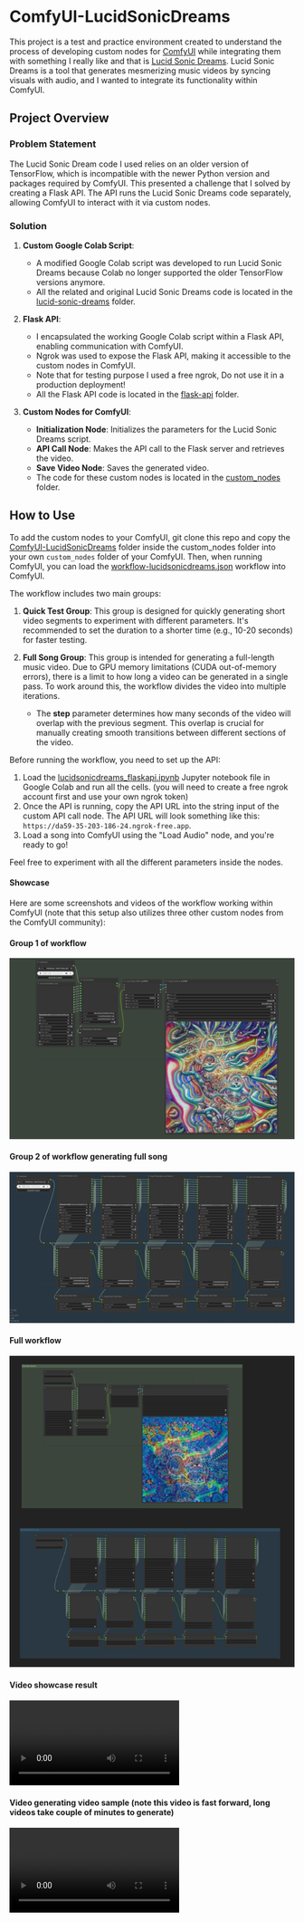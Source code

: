 # ComfyUI-LucidSonicDreams

This project is a test and practice environment created to understand the process of developing custom nodes for [ComfyUI](https://github.com/comfyanonymous/ComfyUI) while integrating them with something I really like and that is [Lucid Sonic Dreams](https://github.com/mikael-alafriz-deel/lucid-sonic-dreams). Lucid Sonic Dreams is a tool that generates mesmerizing music videos by syncing visuals with audio, and I wanted to integrate its functionality within ComfyUI. 

## Project Overview

### Problem Statement
The Lucid Sonic Dream code I used relies on an older version of TensorFlow, which is incompatible with the newer Python version and packages required by ComfyUI. This presented a challenge that I solved by creating a Flask API. The API runs the Lucid Sonic Dreams code separately, allowing ComfyUI to interact with it via custom nodes.

### Solution
1. **Custom Google Colab Script**: 
    - A modified Google Colab script was developed to run Lucid Sonic Dreams because Colab no longer supported the older TensorFlow versions anymore. 
    - All the related and original Lucid Sonic Dreams code is located in the [lucid-sonic-dreams](https://github.com/SomersInias/ComfyUI-LucidSonicDreams/tree/main/lucid-sonic-dreams) folder.
   
2. **Flask API**: 
    - I encapsulated the working Google Colab script within a Flask API, enabling communication with ComfyUI.
    - Ngrok was used to expose the Flask API, making it accessible to the custom nodes in ComfyUI.
    - Note that for testing purpose I used a free ngrok, Do not use it in a production deployment! 
    - All the Flask API code is located in the [flask-api](https://github.com/SomersInias/ComfyUI-LucidSonicDreams/tree/main/flask-api) folder.

3. **Custom Nodes for ComfyUI**: 
    - **Initialization Node**: Initializes the parameters for the Lucid Sonic Dreams script.
    - **API Call Node**: Makes the API call to the Flask server and retrieves the video.
    - **Save Video Node**: Saves the generated video.
    - The code for these custom nodes is located in the [custom_nodes](https://github.com/SomersInias/ComfyUI-LucidSonicDreams/tree/main/custom_nodes) folder.

## How to Use

To add the custom nodes to your ComfyUI, git clone this repo and copy the [ComfyUI-LucidSonicDreams](https://github.com/SomersInias/ComfyUI-LucidSonicDreams/tree/main/custom_nodes) folder inside the custom_nodes folder into your own `custom_nodes` folder of your ComfyUI. Then, when running ComfyUI, you can load the [workflow-lucidsonicdreams.json](https://github.com/SomersInias/ComfyUI-LucidSonicDreams/blob/main/custom_nodes/workflow-lucidsonicdreams.json) workflow into ComfyUI.

The workflow includes two main groups:

1. **Quick Test Group**: This group is designed for quickly generating short video segments to experiment with different parameters. It's recommended to set the duration to a shorter time (e.g., 10-20 seconds) for faster testing.

2. **Full Song Group**: This group is intended for generating a full-length music video. Due to GPU memory limitations (CUDA out-of-memory errors), there is a limit to how long a video can be generated in a single pass. To work around this, the workflow divides the video into multiple iterations. 

   - The **step** parameter determines how many seconds of the video will overlap with the previous segment. This overlap is crucial for manually creating smooth transitions between different sections of the video.


Before running the workflow, you need to set up the API:

1. Load the [lucidsonicdreams_flaskapi.ipynb](https://github.com/SomersInias/ComfyUI-LucidSonicDreams/blob/main/flask-api/lucidsonicdreams_flaskapi.ipynb) Jupyter notebook file in Google Colab and run all the cells. (you will need to create a free ngrok account first and use your own ngrok token)
2. Once the API is running, copy the API URL into the string input of the custom API call node. The API URL will look something like this: `https://da59-35-203-186-24.ngrok-free.app`.
3. Load a song into ComfyUI using the "Load Audio" node, and you're ready to go!

Feel free to experiment with all the different parameters inside the nodes.


#### Showcase
Here are some screenshots and videos of the workflow working within ComfyUI (note that this setup also utilizes three other custom nodes from the ComfyUI community):

#### Group 1 of workflow
![Screenshot of group1 of the workflow](samples/workflowgroup1screenshot.png)

#### Group 2 of workflow generating full song
![Screenshot of group2 of the workflow](samples/workflowgroup2screenshot.png)

#### Full workflow 
![Screenshot of group2 of the workflow](samples/fullworkflowscreenshot.png)

#### Video showcase result
![Screenshot of group2 of the workflow](samples/videoshowcase1.mp4)

#### Video generating video sample (note this video is fast forward, long videos take couple of minutes to generate)
![Screenshot of group2 of the workflow](samples/videoshowcase2.mp4)


